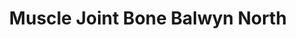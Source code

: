 ---
title: "Muscle Joint Bone Balwyn North"
url: /balwyn-north/muscle-joint-bone-balwyn-north/
shop: Allgemein
---